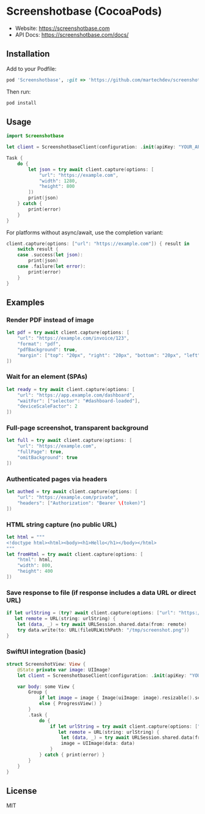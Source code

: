 # Screenshotbase (CocoaPods)

- Website: https://screenshotbase.com
- API Docs: https://screenshotbase.com/docs/

## Installation

Add to your Podfile:

```ruby
pod 'Screenshotbase', :git => 'https://github.com/martechdev/screenshotbase-ios.git', :tag => '0.1.0'
```

Then run:

```bash
pod install
```

## Usage

```swift
import Screenshotbase

let client = ScreenshotbaseClient(configuration: .init(apiKey: "YOUR_API_KEY"))

Task {
    do {
        let json = try await client.capture(options: [
            "url": "https://example.com",
            "width": 1280,
            "height": 800
        ])
        print(json)
    } catch {
        print(error)
    }
}
```

For platforms without async/await, use the completion variant:

```swift
client.capture(options: ["url": "https://example.com"]) { result in
    switch result {
    case .success(let json):
        print(json)
    case .failure(let error):
        print(error)
    }
}
```

## Examples

### Render PDF instead of image

```swift
let pdf = try await client.capture(options: [
    "url": "https://example.com/invoice/123",
    "format": "pdf",
    "pdfBackground": true,
    "margin": ["top": "20px", "right": "20px", "bottom": "20px", "left": "20px"]
])
```

### Wait for an element (SPAs)

```swift
let ready = try await client.capture(options: [
    "url": "https://app.example.com/dashboard",
    "waitFor": ["selector": "#dashboard-loaded"],
    "deviceScaleFactor": 2
])
```

### Full‑page screenshot, transparent background

```swift
let full = try await client.capture(options: [
    "url": "https://example.com",
    "fullPage": true,
    "omitBackground": true
])
```

### Authenticated pages via headers

```swift
let authed = try await client.capture(options: [
    "url": "https://example.com/private",
    "headers": ["Authorization": "Bearer \(token)"]
])
```

### HTML string capture (no public URL)

```swift
let html = """
<!doctype html><html><body><h1>Hello</h1></body></html>
"""
let fromHtml = try await client.capture(options: [
    "html": html,
    "width": 800,
    "height": 400
])
```

### Save response to file (if response includes a data URL or direct URL)

```swift
if let urlString = (try? await client.capture(options: ["url": "https://example.com"]))?["url"] as? String,
   let remote = URL(string: urlString) {
    let (data, _) = try await URLSession.shared.data(from: remote)
    try data.write(to: URL(fileURLWithPath: "/tmp/screenshot.png"))
}
```

### SwiftUI integration (basic)

```swift
struct ScreenshotView: View {
    @State private var image: UIImage?
    let client = ScreenshotbaseClient(configuration: .init(apiKey: "YOUR_API_KEY"))

    var body: some View {
        Group {
            if let image = image { Image(uiImage: image).resizable().scaledToFit() }
            else { ProgressView() }
        }
        .task {
            do {
                if let urlString = try await client.capture(options: ["url": "https://apple.com"]) ["url"] as? String,
                   let remote = URL(string: urlString) {
                    let (data, _) = try await URLSession.shared.data(from: remote)
                    image = UIImage(data: data)
                }
            } catch { print(error) }
        }
    }
}
```

## License
MIT
